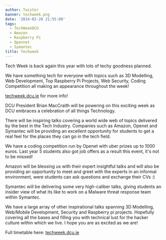 ```yaml
---
author: Twister
banner: techweek.png
date: '2014-02-28 21:55:00'
tags:
  - TechWeekDCU
  - Amazon
  - Raspberry Pi
  - Opennet
  - Symantec
title: Techweek
---
```


Tech Week is back again this year with lots of techy goodness planned.

We have something tech for everyone with topics such as 3D Modelling, Web
Development, Top Raspberry Pi Projects, Web Security, Coding Competition all
making an appearance throughout the week!

[techweek.dcu.ie](http://techweek.dcu.ie/) for more info!

 <!-- more -->

DCU President Brian MacCraith will be powering on this exciting week as DCU
embraces a celebration of all things Technology.

There will be inspiring talks covering a world wide web of topics delivered by
the best in the Tech Industry. Companies such as Amazon, Openet and Symantec
will be providing an excellent opportunity for students to get a real feel for
the places they can go in the tech field.

We have a coding competition run by Openet with uber prizes up to 1000 euros.
Last year 5 students also got job offers as a result this event, it's not to be
missed!

Amazon will be blessing us with their expert insightful talks and will also be
providing an opportunity to meet and greet with the experts in an informal
environment, were students can ask questions and exchange their CVs :)

Symantec will be delivering some very high-caliber talks, giving students an
insider view of what its like to work on a Malware threat response team within
Symantec.

We have a large array of other inspirational talks spanning 3D Modelling,
Web/Mobile Development, Security and Raspberry pi projects. Hopefully covering
all the bases and filling you with technical lust for the hacker culture within
which we live. I hope you are as excited as we are!

Full timetable here: [techweek.dcu.ie](http://techweek.dcu.ie/)
